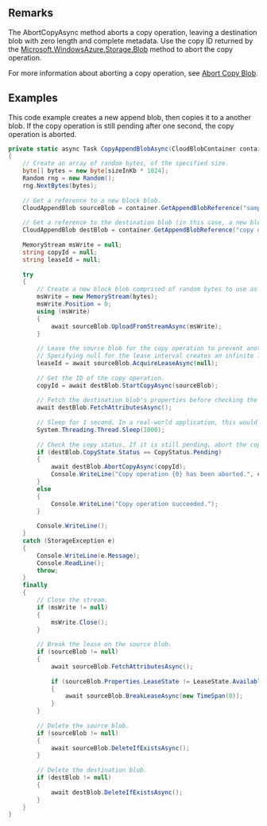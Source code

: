 ## Remarks  
 The AbortCopyAsync method aborts a copy operation, leaving a destination blob with zero length and complete metadata. Use the copy ID returned by the [Microsoft.WindowsAzure.Storage.Blob](assetId:///N:Microsoft.WindowsAzure.Storage.Blob?qualifyHint=False&autoUpgrade=True) method to abort the copy operation.  
  
 For more information about aborting a copy operation, see [Abort Copy Blob](../Topic/Abort%20Copy%20Blob.md).  
  
## Examples  
 This code example creates a new append blob, then copies it to a another blob. If the copy operation is still pending after one second, the copy operation is aborted.  
  
```c#  
private static async Task CopyAppendBlobAsync(CloudBlobContainer container, int sizeInKb)  
{  
    // Create an array of random bytes, of the specified size.  
    byte[] bytes = new byte[sizeInKb * 1024];  
    Random rng = new Random();  
    rng.NextBytes(bytes);  
  
    // Get a reference to a new block blob.  
    CloudAppendBlob sourceBlob = container.GetAppendBlobReference("sample-append-blob");  
  
    // Get a reference to the destination blob (in this case, a new blob).  
    CloudAppendBlob destBlob = container.GetAppendBlobReference("copy of " + sourceBlob.Name);  
  
    MemoryStream msWrite = null;  
    string copyId = null;  
    string leaseId = null;  
  
    try  
    {  
        // Create a new block blob comprised of random bytes to use as the source of the copy operation.  
        msWrite = new MemoryStream(bytes);  
        msWrite.Position = 0;  
        using (msWrite)  
        {  
            await sourceBlob.UploadFromStreamAsync(msWrite);  
        }  
  
        // Lease the source blob for the copy operation to prevent another client from modifying it.  
        // Specifying null for the lease interval creates an infinite lease.  
        leaseId = await sourceBlob.AcquireLeaseAsync(null);  
  
        // Get the ID of the copy operation.  
        copyId = await destBlob.StartCopyAsync(sourceBlob);  
  
        // Fetch the destination blob's properties before checking the copy state.  
        await destBlob.FetchAttributesAsync();  
  
        // Sleep for 1 second. In a real-world application, this would most likely be a longer interval.  
        System.Threading.Thread.Sleep(1000);  
  
        // Check the copy status. If it is still pending, abort the copy operation.  
        if (destBlob.CopyState.Status == CopyStatus.Pending)  
        {  
            await destBlob.AbortCopyAsync(copyId);  
            Console.WriteLine("Copy operation {0} has been aborted.", copyId);  
        }  
        else  
        {  
            Console.WriteLine("Copy operation succeeded.");  
        }  
  
        Console.WriteLine();  
    }  
    catch (StorageException e)  
    {  
        Console.WriteLine(e.Message);  
        Console.ReadLine();  
        throw;  
    }  
    finally  
    {  
        // Close the stream.  
        if (msWrite != null)  
        {  
            msWrite.Close();  
        }  
  
        // Break the lease on the source blob.  
        if (sourceBlob != null)  
        {  
            await sourceBlob.FetchAttributesAsync();  
  
            if (sourceBlob.Properties.LeaseState != LeaseState.Available)  
            {  
                await sourceBlob.BreakLeaseAsync(new TimeSpan(0));  
            }  
        }  
  
        // Delete the source blob.  
        if (sourceBlob != null)  
        {  
            await sourceBlob.DeleteIfExistsAsync();  
        }  
  
        // Delete the destination blob.  
        if (destBlob != null)  
        {  
            await destBlob.DeleteIfExistsAsync();  
        }  
    }  
}  
  
```